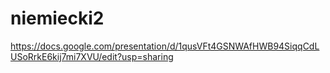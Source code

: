 # niemiecki2
https://docs.google.com/presentation/d/1qusVFt4GSNWAfHWB94SiqqCdLUSoRrkE6kij7mi7XVU/edit?usp=sharing
